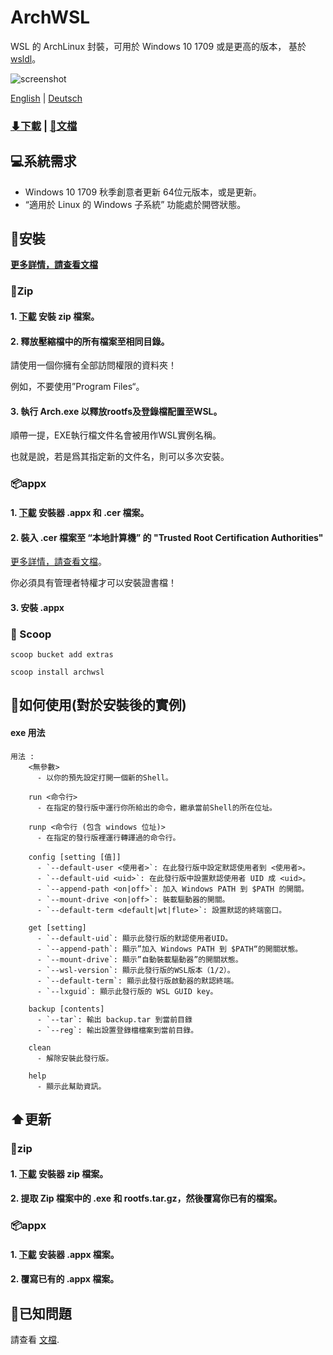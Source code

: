 # ArchWSL
WSL 的 ArchLinux 封裝，可用於 Windows 10 1709 或是更高的版本，
基於 [wsldl](https://github.com/yuk7/wsldl)。


![screenshot](https://raw.githubusercontent.com/wiki/yuk7/wsldl/img/Arch_Alpine_Ubuntu.png)

[English](https://github.com/yuk7/ArchWSL/blob/master/README.md) | [Deutsch](https://github.com/yuk7/ArchWSL/blob/master/README_de.md)

### [⬇下載](https://github.com/yuk7/ArchWSL/releases/latest) | [📓文檔](https://git.io/arch-doc)

## 💻系統需求
* Windows 10 1709 秋季創意者更新 64位元版本，或是更新。
* “適用於 Linux 的 Windows 子系統” 功能處於開啓狀態。

## 💾安裝
**[更多詳情，請查看文檔](https://wsldl-pg.github.io/ArchW-docs/How-to-Setup)**
### 📁Zip
#### 1. [下載](https://github.com/yuk7/ArchWSL/releases/latest) 安裝 zip 檔案。

#### 2. 釋放壓縮檔中的所有檔案至相同目錄。
請使用一個你擁有全部訪問權限的資料夾！

例如，不要使用”Program Files“。

#### 3. 執行 Arch.exe 以釋放rootfs及登錄檔配置至WSL。

順帶一提，EXE執行檔文件名會被用作WSL實例名稱。

也就是說，若是爲其指定新的文件名，則可以多次安裝。

### 📦appx
#### 1. [下載](https://github.com/yuk7/ArchWSL/releases/latest) 安裝器 .appx 和 .cer 檔案。
#### 2. 裝入 .cer 檔案至 “本地計算機” 的 "Trusted Root Certification Authorities"
[更多詳情，請查看文檔](https://wsldl-pg.github.io/ArchW-docs/Install-Certificate)。

你必須具有管理者特權才可以安裝證書檔！
#### 3. 安裝 .appx

### 🥄 Scoop
`scoop bucket add extras `

`scoop install archwsl `

## 📝如何使用(對於安裝後的實例)
#### exe 用法
```dos
用法 :
    <無參數>
      - 以你的預先設定打開一個新的Shell。

    run <命令行>
      - 在指定的發行版中運行你所給出的命令，繼承當前Shell的所在位址。

    runp <命令行 (包含 windows 位址)>
      - 在指定的發行版裡運行轉譯過的命令行。

    config [setting [值]]
      - `--default-user <使用者>`: 在此發行版中設定默認使用者到 <使用者>。
      - `--default-uid <uid>`: 在此發行版中設置默認使用者 UID 成 <uid>。
      - `--append-path <on|off>`: 加入 Windows PATH 到 $PATH 的開關。
      - `--mount-drive <on|off>`: 裝載驅動器的開關。
      - `--default-term <default|wt|flute>`: 設置默認的終端窗口。

    get [setting]
      - `--default-uid`: 顯示此發行版的默認使用者UID。
      - `--append-path`: 顯示”加入 Windows PATH 到 $PATH“的開關狀態。
      - `--mount-drive`: 顯示”自動裝載驅動器”的開關狀態。
      - `--wsl-version`: 顯示此發行版的WSL版本（1/2）。
      - `--default-term`: 顯示此發行版啟動器的默認終端。
      - `--lxguid`: 顯示此發行版的 WSL GUID key。

    backup [contents]
      - `--tar`: 輸出 backup.tar 到當前目錄
      - `--reg`: 輸出設置登錄檔檔案到當前目錄。

    clean
      - 解除安裝此發行版。

    help
      - 顯示此幫助資訊。
```

## ⬆️更新
### 📁zip
#### 1. [下載](https://github.com/yuk7/ArchWSL/releases/latest) 安裝器 zip 檔案。
#### 2. 提取 Zip 檔案中的 .exe 和 rootfs.tar.gz，然後覆寫你已有的檔案。

### 📦appx
#### 1. [下載](https://github.com/yuk7/ArchWSL/releases/latest) 安装器 .appx 檔案。
#### 2. 覆寫已有的 .appx 檔案。

## 🚫已知問題
請查看 [文檔](https://git.io/arch-doc).

